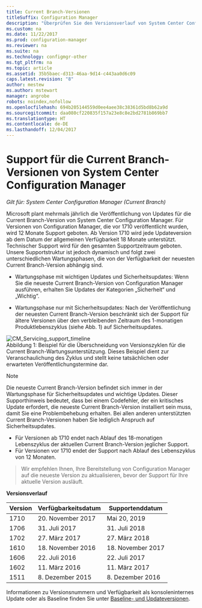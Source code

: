 ```yaml
---
title: Current Branch-Versionen
titleSuffix: Configuration Manager
description: "Überprüfen Sie den Versionsverlauf von System Center Configuration Manager, und erfahren Sie mehr über die Phasen des angebotenen Diensts."
ms.custom: na
ms.date: 11/22/2017
ms.prod: configuration-manager
ms.reviewer: na
ms.suite: na
ms.technology: configmgr-other
ms.tgt_pltfrm: na
ms.topic: article
ms.assetid: 35b5baec-d313-46aa-9d14-c443aa0d6c09
caps.latest.revision: "8"
author: mestew
ms.author: mstewart
manager: angrobe
robots: noindex,nofollow
ms.openlocfilehash: 694b205144559d0ee4aee38c38361d5bd8b62a9d
ms.sourcegitcommit: daa080cf220835f157a23e8c8e2bd2781b869bb7
ms.translationtype: HT
ms.contentlocale: de-DE
ms.lasthandoff: 12/04/2017
---
```

# <a name="support-for-system-center-configuration-manager-current-branch-versions"></a>Support für die Current Branch-Versionen von System Center Configuration Manager

*Gilt für: System Center Configuration Manager (Current Branch)*

Microsoft plant mehrmals jährlich die Veröffentlichung von Updates für die Current Branch-Version von System Center Configuration Manager. Für Versionen von Configuration Manager, die vor 1710 veröffentlicht wurden, wird 12 Monate Support geboten. Ab Version 1710 wird jede Updateversion ab dem Datum der allgemeinen Verfügbarkeit 18 Monate unterstützt. Technischer Support wird für den gesamten Supportzeitraum geboten. Unsere Supportstruktur ist jedoch dynamisch und folgt zwei unterschiedlichen Wartungsphasen, die von der Verfügbarkeit der neuesten Current Branch-Version abhängig sind.  

-   Wartungsphase mit wichtigen Updates und Sicherheitsupdates: Wenn Sie die neueste Current Branch-Version von Configuration Manager ausführen, erhalten Sie Updates der Kategorien „Sicherheit“ und „Wichtig“.  

-   Wartungsphase nur mit Sicherheitsupdates: Nach der Veröffentlichung der neuesten Current Branch-Version beschränkt sich der Support für ältere Versionen über den verbleibenden Zeitraum des 1-monatigen Produktlebenszyklus (siehe Abb. 1) auf Sicherheitsupdates.  

 ![CM_Servicing_support_timeline](media/CM_Servicing_support_timeline1.png "CM_Servicing_support_timeline")  
Abbildung 1: Beispiel für die Überschneidung von Versionszyklen für die Current Branch-Wartungsunterstützung. Dieses Beispiel dient zur Veranschaulichung des Zyklus und stellt keine tatsächlichen oder erwarteten Veröffentlichungstermine dar.

> [!NOTE]  
>  Die neueste Current Branch-Version befindet sich immer in der Wartungsphase für Sicherheitsupdates und wichtige Updates. Dieser Supporthinweis bedeutet, dass bei einem Codefehler, der ein kritisches Update erfordert, die neueste Current Branch-Version installiert sein muss, damit Sie eine Problembehebung erhalten. Bei allen anderen unterstützten Current Branch-Versionen haben Sie lediglich Anspruch auf Sicherheitsupdates.
> - Für Versionen ab 1710 endet nach Ablauf des 18-monatigen Lebenszyklus der aktuellen Current Branch-Version jeglicher Support.
> - Für Versionen vor 1710 endet der Support nach Ablauf des Lebenszyklus von 12 Monaten.

> Wir empfehlen Ihnen, Ihre Bereitstellung von Configuration Manager auf die neueste Version zu aktualisieren, bevor der Support für Ihre aktuelle Version ausläuft.

 **Versionsverlauf**  

|Version |Verfügbarkeitsdatum |Supportenddatum|  
|-------------|-----------------------|----------------------|  
|1710|20. November 2017|Mai 20, 2019 |
|1706|31. Juli 2017|31. Juli 2018|
|1702|27. März 2017|27. März 2018|
|1610|18. November 2016|18. November 2017|
|1606|22. Juli 2016| 22. Juli 2017|
|1602|11. März 2016|11. März 2017|
|1511|8. Dezember 2015|8. Dezember 2016|  




Informationen zu Versionsnummern und Verfügbarkeit als konsoleninternes Update oder als Baseline finden Sie unter [Baseline- und Updateversionen](/sccm/core/servers/manage/updates#a-namebkmkbaselinesa-baseline-and-update-versions).
